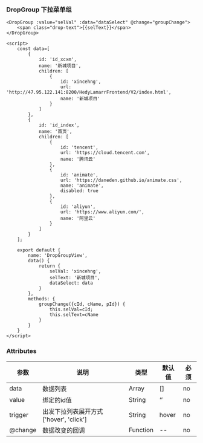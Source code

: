 ### DropGroup 下拉菜单组

<template>
    <DropGroup :value="selVal" :data="dataSelect" @change="groupChange">
        <span class="drop-text">{{selText}}</span>
    </DropGroup>
</template>

<script>
    const data=[
        {
            id: 'id_xcxm',
            name: '新城项目',
            children: [
                {
                    id: 'xincehng',
                    url: 'http://47.95.122.141:8200/HedyLamarrFrontend/V2/index.html',
                    name: '新城项目'
                }
            ]
        },
        {
            id: 'id_index',
            name: '首页',
            children: [
                {
                    id: 'tencent',
                    url: 'https://cloud.tencent.com',
                    name: '腾讯云'
                },
                {
                    id: 'animate',
                    url: 'https://daneden.github.io/animate.css',
                    name: 'animate',
                    disabled: true
                },
                {
                    id: 'aliyun',
                    url: 'https://www.aliyun.com/',
                    name: '阿里云'
                }
            ]
        }
    ];

    export default {
        name: 'DropGroupView',
        data() {
            return {
                selVal: 'xincehng',
                selText: '新城项目',
                dataSelect: data
            }
        },
        methods: {
            groupChange({cId, cName, pId}) {
                this.selVal=cId;
                this.selText=cName
            }
        }
    }
</script>

```vue
<DropGroup :value="selVal" :data="dataSelect" @change="groupChange">
    <span class="drop-text">{{selText}}</span>
</DropGroup>

<script>
    const data=[
        {
            id: 'id_xcxm',
            name: '新城项目',
            children: [
                {
                    id: 'xincehng',
                    url: 'http://47.95.122.141:8200/HedyLamarrFrontend/V2/index.html',
                    name: '新城项目'
                }
            ]
        },
        {
            id: 'id_index',
            name: '首页',
            children: [
                {
                    id: 'tencent',
                    url: 'https://cloud.tencent.com',
                    name: '腾讯云'
                },
                {
                    id: 'animate',
                    url: 'https://daneden.github.io/animate.css',
                    name: 'animate',
                    disabled: true
                },
                {
                    id: 'aliyun',
                    url: 'https://www.aliyun.com/',
                    name: '阿里云'
                }
            ]
        }
    ];

    export default {
        name: 'DropGroupView',
        data() {
            return {
                selVal: 'xincehng',
                selText: '新城项目',
                dataSelect: data
            }
        },
        methods: {
            groupChange({cId, cName, pId}) {
                this.selVal=cId;
                this.selText=cName
            }
        }
    }
</script>
```

### Attributes

| 参数     | 说明  | 类型    | 默认值  | 必须    |
| ------- | ---- | ------ | ------- | ------ |
| data    | 数据列表 | Array | [] | no     |
| value    | 绑定的id值 | String | ‘’ | no     |
| trigger    | 出发下拉列表展开方式['hover', 'click'] | String | hover | no     |
| @change    | 数据改变的回调 | Function | -- | no     |
